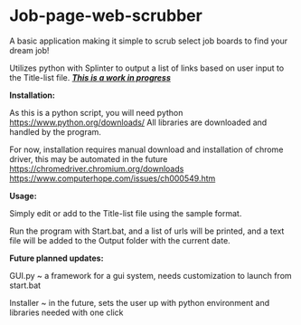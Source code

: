 # Job-page-web-scrubber
A basic application making it simple to scrub select job boards to find your dream job!

Utilizes python with Splinter to output a list of links based on user input to the Title-list file.
<ins>**_This is a work in progress_**</ins>

**Installation:**

As this is a python script, you will need python https://www.python.org/downloads/
All libraries are downloaded and handled by the program.

For now, installation requires manual download and installation of chrome driver, this may be automated in the future
https://chromedriver.chromium.org/downloads
https://www.computerhope.com/issues/ch000549.htm

**Usage:**

Simply edit or add to the Title-list file using the sample format.

Run the program with Start.bat, and a list of urls will be printed, and a text file will be added to the Output folder with the current date.

**Future planned updates:**

GUI.py ~ a framework for a gui system, needs customization to launch from start.bat

Installer ~ in the future, sets the user up with python environment and libraries needed with one click
